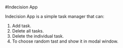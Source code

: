 #Indecision App

Indecision App is a simple task manager that can:

1. Add task.
2. Delete all tasks.
3. Delete the individual task.
4. To choose random tast and show it in modal window.
